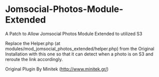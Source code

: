 Jomsocial-Photos-Module-Extended
================================

A Patch to Allow Jomsocial Photos Module Extended to utilized S3

Replace the Helper.php (at modules/mod_jomsocial_photos_extended/helper.php) from the Original Installation with this one so that it can detect when a photo is on S3 and reroute the link accordingly. 

Original Plugin By Minitek (http://www.minitek.gr/)